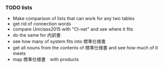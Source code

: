 ### TODO lists

- Make comparison of lists that can work for any two tables
- get rid of connection words
- compare Uniclass2015 with "CI-net" and see where it fits
- do the same for 内訳書
- see how many of system fits into 標準仕様書
- get all nouns from the contents of 標準仕様書 and see how much of it meets
- map 標準仕様書　with products

